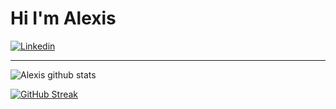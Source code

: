 # Hi I'm Alexis
[![Linkedin](https://img.shields.io/badge/LinkedIn-Alexis%20Laillier-blue)](https://www.linkedin.com/in/alexis-laillier/)

---------------------------------------------------------------------------------------------------------------------------------------------------------------------------------
![Alexis github stats](https://github-readme-stats.vercel.app/api?username=La-loutrasse&show_icons=true&theme=tokyonight&count_private=true)

[![GitHub Streak](http://github-readme-streak-stats.herokuapp.com?user=La-loutrasse&theme=tokyonight)](https://git.io/streak-stats)

<!--
**La-loutrasse/La-loutrasse** is a ✨ _special_ ✨ repository because its `README.md` (this file) appears on your GitHub profile.

Here are some ideas to get you started:

- 🔭 I’m currently working on ...
- 🌱 I’m currently learning ...
- 👯 I’m looking to collaborate on ...
- 🤔 I’m looking for help with ...
- 💬 Ask me about ...
- 📫 How to reach me: ...
- 😄 Pronouns: ...
- ⚡ Fun fact: ...
-->
